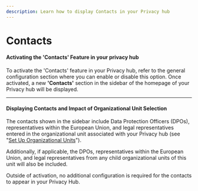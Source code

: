 ```yaml
---
description: Learn how to display Contacts in your Privacy hub
---
```


# Contacts

#### Activating the 'Contacts' Feature in your privacy hub

To activate the 'Contacts' feature in your Privacy hub, refer to the general configuration section where you can enable or disable this option. Once activated, a new **'Contacts'** section in the sidebar of the homepage of your Privacy hub will be displayed.

***

#### Displaying Contacts and Impact of Organizational Unit Selection

The contacts shown in the sidebar include Data Protection Officers (DPOs), representatives within the European Union, and legal representatives entered in the organizational unit associated with your Privacy hub (see "[Set Up Organizational Units](../../../commencer/commencer/creer-et-parametrer-des-entites-et-departements.md)").&#x20;

Additionally, if applicable, the DPOs, representatives within the European Union, and legal representatives from any child organizational units of this unit will also be included.

Outside of activation, no additional configuration is required for the contacts to appear in your Privacy Hub.
